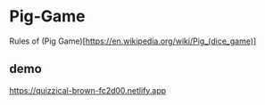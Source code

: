 # Pig-Game 

Rules of (Pig Game)[https://en.wikipedia.org/wiki/Pig_(dice_game)]

## demo 

https://quizzical-brown-fc2d00.netlify.app
